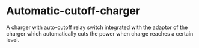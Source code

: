 # Automatic-cutoff-charger
A charger with auto-cutoff relay switch integrated with the adaptor of the charger which automatically cuts the power when charge reaches a certain level.
